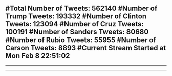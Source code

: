 #Total Number of Tweets: 562140 
#Number of Trump Tweets: 193332
#Number of Clinton Tweets: 123094
#Number of Cruz Tweets: 100191
#Number of Sanders Tweets: 80680
#Number of Rubio Tweets: 55955
#Number of Carson Tweets: 8893
#Current Stream Started at Mon Feb  8 22:51:02
---
---
---
